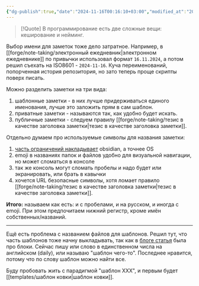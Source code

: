 ```yaml
---
{"dg-publish":true,"date":"2024-11-16T00:16:10+03:00","modified_at":"2024-12-02T17:28:37+03:00","tags":["status/completed","review/pending","topic/notes"],"permalink":"/forge/note-taking/именование заметок/","dgPassFrontmatter":true}
---
```




> [!Quote]
> В программирование есть две сложные вещи: кеширование и нейминг.

Выбор имени для заметок тоже дело затратное. Например, в [[forge/note-taking/электронный ежедневник|электронном ежедневнике]] по привычки использовал формат `16.11.2024`, а потом решил съехать на ISO8601 - `2024-11-16`. Куча переименований, попорченная история репозитория, но зато теперь проще скрипты поверх писать.

Можно разделить заметки на три вида:
1. шаблонные заметки - в них лучше придерживаться единого именования, лучше это заложить прям в сам шаблон.
2. приватные заметки - называются так, как удобно будет искать.
3. публичные заметки - следуем правилу [[forge/note-taking/тезис в качестве заголовка заметки|тезис в качестве заголовка заметки]].

Отдельно думаем про используемые символы для названия заметки:
1. [часть ограничений накладывает](https://forum.obsidian.md/t/list-of-not-allowed-characters-in-the-file-name-make-it-os-specific/892) obsidian, а точнее OS
2. emoji в названиях папок и файлов удобно для визуальной навигации, но может сломаться в консоле
3. так же консоль могут сломать пробелы и надо будет или экранировать, или брать в кавычки
4. хочется URL безопасные символы, хотя ломает правило [[forge/note-taking/тезис в качестве заголовка заметки|тезис в качестве заголовка заметки]]. 

**Итого:** называем как есть: и с пробелами, и на русском, и иногда с emoji. При этом предпочитаем нижний регистр, кроме имён собственных/названий.

---

Ещё есть проблема с названием файлов для шаблонов. Решил тут, что часть шаблонов тоже начну выкладывать, так как в [блоге статья](https://vanadium23.me/obsidian-anytype/) была про блоки. Сейчас пишу или слово в единственном числа на английском (daily), или называю "шаблон чего-то". Последнее нравится, потому что по слову шаблон можно найти все.

Буду пробовать жить с парадигмой "шаблон XXX", и первым будет [[templates/шаблон ковки|шаблон ковки]].
